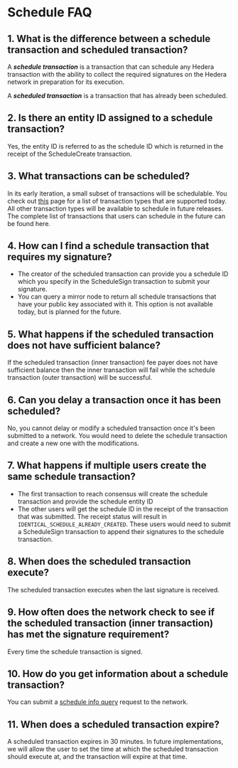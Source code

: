 # Schedule FAQ

## 1. What is the difference between a schedule transaction and scheduled transaction?

A _**schedule transaction**_ is a transaction that can schedule any Hedera transaction with the ability to collect the required signatures on the Hedera network in preparation for its execution.

A _**scheduled transaction**_ is a transaction that has already been scheduled.

## 2. Is there an entity ID assigned to a schedule transaction?

Yes, the entity ID is referred to as the schedule ID which is returned in the receipt of the ScheduleCreate transaction.

## 3. What transactions can be scheduled?

In its early iteration, a small subset of transactions will be schedulable. You check out [this](create-a-schedule-transaction.md) page for a list of transaction types that are supported today. All other transaction types will be available to schedule in future releases. The complete list of transactions that users can schedule in the future can be found here.

## 4. How can I find a schedule transaction that requires my signature?

* The creator of the scheduled transaction can provide you a schedule ID which you specify in the ScheduleSign transaction to submit your signature.
* You can query a mirror node to return all schedule transactions that have your public key associated with it. This option is not available today, but is planned for the future.

## 5. What happens if the scheduled transaction does not have sufficient balance?

If the scheduled transaction (inner transaction) fee payer does not have sufficient balance then the inner transaction will fail while the schedule transaction (outer transaction) will be successful.

## 6. Can you delay a transaction once it has been scheduled?

No, you cannot delay or modify a scheduled transaction once it's been submitted to a network. You would need to delete the schedule transaction and create a new one with the modifications.

## 7. What happens if multiple users create the same schedule transaction?

* The first transaction to reach consensus will create the schedule transaction and provide the schedule entity ID
* The other users will get the schedule ID in the receipt of the transaction that was submitted. The receipt status will result in `IDENTICAL_SCHEDULE_ALREADY_CREATED`. These users would need to submit a ScheduleSign transaction to append their signatures to the schedule transaction.

## 8. When does the scheduled transaction execute?

The scheduled transaction executes when the last signature is received.

## 9. How often does the network check to see if the scheduled transaction (inner transaction) has met the signature requirement?

Every time the schedule transaction is signed.

## 10. How do you get information about a schedule transaction?

You can submit a [schedule info query](get-schedule-info.md) request to the network.

## 11. When does a scheduled transaction expire?

A scheduled transaction expires in 30 minutes. In future implementations, we will allow the user to set the time at which the scheduled transaction should execute at, and the transaction will expire at that time.
